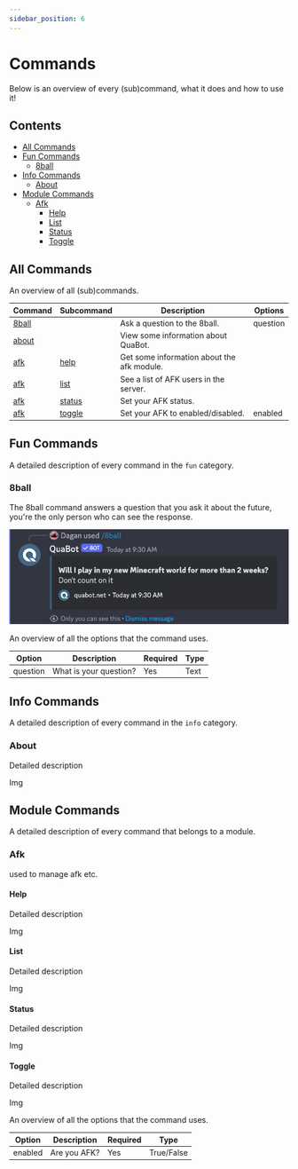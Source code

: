 ```yaml
---
sidebar_position: 6
---
```


# Commands

Below is an overview of every (sub)command, what it does and how to use it!

## Contents

- [All Commands](#all-commands)
- [Fun Commands](#fun-commands)
  - [8ball](#8ball)
- [Info Commands](#info-commands)
  - [About](#about)
- [Module Commands](#module-commands)
  - [Afk](#afk)
    - [Help](#help)
    - [List](#list)
    - [Status](#status)
    - [Toggle](#toggle)

## All Commands

An overview of all (sub)commands.

<!-- - **Command:** The name of the command. **Example:** `channel`
- **Subcommand:** The name of the subcommand (if present). **Example:** `create`
- **Description:** What does the (sub)command do? **Example:** `Create a channel.`
- **Options:** The options that the command accepts (optional and required). **Example:** `name, nsfw` -->

| Command         | Subcommand        | Description                                | Options  |
| --------------- | ----------------- | ------------------------------------------ | -------- |
| [8ball](#8ball) |                   | Ask a question to the 8ball.               | question |
| [about](#about) |                   | View some information about QuaBot.        |          |
| [afk](#afk)     | [help](#help)     | Get some information about the afk module. |          |
| [afk](#afk)     | [list](#list)     | See a list of AFK users in the server.     |          |
| [afk](#afk)     | [status](#status) | Set your AFK status.                       |          |
| [afk](#afk)     | [toggle](#toggle) | Set your AFK to enabled/disabled.          | enabled  |

## Fun Commands

A detailed description of every command in the `fun` category.

### 8ball

The 8ball command answers a question that you ask it about the future, you're the only person who can see the response.

<!-- <img src="/docs/img/8ball.png" alt="Response when you use the 8ball command." style={{ width: "500px", height: "170px" }} /> -->

<!-- ! how to change size? -->

![Response when you use the 8ball command.](./img/8ball.png)

An overview of all the options that the command uses.

| Option   | Description            | Required | Type |
| -------- | ---------------------- | -------- | ---- |
| question | What is your question? | Yes      | Text |

## Info Commands

A detailed description of every command in the `info` category.

### About

Detailed description

Img

## Module Commands

A detailed description of every command that belongs to a module.

### Afk

used to manage afk etc.

#### Help

Detailed description

Img

#### List

Detailed description

Img

#### Status

Detailed description

Img

#### Toggle

Detailed description

Img

An overview of all the options that the command uses.

| Option  | Description  | Required | Type       |
| ------- | ------------ | -------- | ---------- |
| enabled | Are you AFK? | Yes      | True/False |
